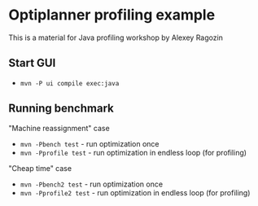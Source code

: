 Optiplanner profiling example
====

This is a material for Java profiling workshop by Alexey Ragozin

Start GUI
----

 - `mvn -P ui compile exec:java`

Running benchmark
----

"Machine reassignment" case

 - `mvn -Pbench test` - run optimization once
 - `mvn -Pprofile test` - run optimization in endless loop (for profiling)

"Cheap time" case

 - `mvn -Pbench2 test` - run optimization once
 - `mvn -Pprofile2 test` - run optimization in endless loop (for profiling)
